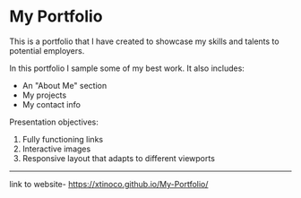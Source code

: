 # My Portfolio

This is a portfolio that I have created to showcase my skills and talents to potential employers.

In this portfolio I sample some of my best work. It also includes:

* An "About Me" section
* My projects
* My contact info

Presentation objectives:
1. Fully functioning links
2. Interactive images
3. Responsive layout that adapts to different viewports

---     

link to website- https://xtinoco.github.io/My-Portfolio/